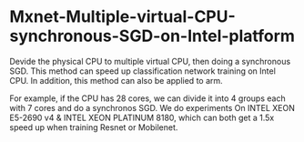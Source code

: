 # Mxnet-Multiple-virtual-CPU-synchronous-SGD-on-Intel-platform
Devide the physical CPU to multiple virtual CPU, then doing a synchronous SGD. This method can speed up classification network training on Intel CPU. In addition, this method can also be applied to arm.

For example, if the CPU has 28 cores, we can divide it into 4 groups each with 7 cores and do a synchronos SGD. We do experiments On INTEL XEON E5-2690 v4 & INTEL XEON PLATINUM 8180, which can both get a 1.5x speed up when training Resnet or Mobilenet.
